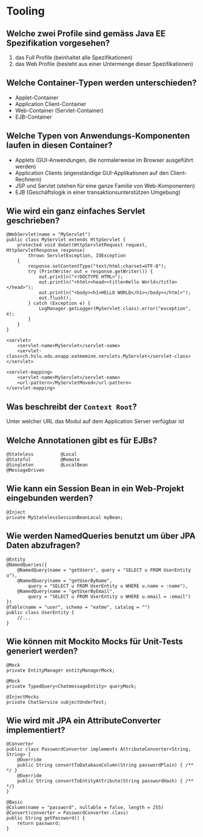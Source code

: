 # Tooling

## Welche zwei Profile sind gemäss Java EE Spezifikation vorgesehen?
1. das Full Profile (beinhaltet alle Spezifikationen)
2. das Web Profile (besteht aus einer Untermenge dieser Spezifikationen)

## Welche Container-Typen werden unterschieden?
* Applet-Container
* Application Client-Container
* Web-Container (Servlet-Container)
* EJB-Container

## Welche Typen von Anwendungs-Komponenten laufen in diesen Container?
* Applets (GUI-Anwendungen, die  normalerweise  im  Browser ausgeführt  werden)
* Application Clients (eigenständige GUI-Applikationen auf den Client-Rechnern)
* JSP und Servlet (stehen für eine ganze Familie von Web-Komponenten)
* EJB (Geschäftslogik in einer transaktionsunterstützen Umgebung)

## Wie wird ein ganz einfaches Servlet geschrieben?
```
@WebServlet(name = "MyServlet")
public class MyServlet extends HttpServlet {
    protected void doGet(HttpServletRequest request, HttpServletResponse response)
        throws ServletException, IOException
    {
        response.setContentType("text/html;charset=UTF-8");
        try (PrintWriter out = response.getWriter()) {
            out.println("<!DOCTYPE HTML>");
            out.println("<html><head><title>Hello World</title></head>");
            out.println("<body><h1>HELLO WORLD</h1></body></html>");
            out.flush();
        } catch (Exception e) {
            LogManager.getLogger(MyServlet.class).error("exception", e);
        }
    }
}

<servlet>
    <servlet-name>MyServlet</servlet-name>
    <servlet-class>ch.hslu.edu.enapp.eatmemine.servlets.MyServlet</servlet-class>
</servlet>

<servlet-mapping>
    <servlet-name>MyServlet</servlet-name>
    <url-pattern>/MyServletMoved</url-pattern>
</servlet-mapping>
```

## Was beschreibt der `Context Root`?
Unter welcher URL das Modul auf dem Application Server verfügbar ist

## Welche Annotationen gibt es für EJBs?
```
@Stateless          @Local
@Stateful           @Remote
@Singleton          @LocalBean
@MessageDriven
```

## Wie kann ein Session Bean in ein Web-Projekt eingebunden werden?
```
@Inject
private MyStatelessSessionBeanLocal myBean;
```

## Wie werden NamedQueries benutzt um über JPA Daten abzufragen?
```
@Entity
@NamedQueries({
    @NamedQuery(name = "getUsers", query = "SELECT u FROM UserEntity u"),
    @NamedQuery(name = "getUserByName",
        query = "SELECT u FROM UserEntity u WHERE u.name = :name"),
    @NamedQuery(name = "getUserByEmail",
        query = "SELECT u FROM UserEntity u WHERE u.email = :email")
})
@Table(name = "user", schema = "eatme", catalog = "")
public class UserEntity {
    //...
}
```

## Wie können mit Mockito Mocks für Unit-Tests generiert werden?
```
@Mock
private EntityManager entityManagerMock;

@Mock
private TypedQuery<ChatmessageEntity> queryMock;

@InjectMocks
private ChatService subjectUnderTest;
```

## Wie wird mit JPA ein AttributeConverter implementiert?
```
@Converter
public class PasswordConverter implements AttributeConverter<String, String> {
    @Override
    public String convertToDatabaseColumn(String passwordPlain) { /** */ }
    @Override
    public String convertToEntityAttribute(String passwordHash) { /** */}
}

@Basic
@Column(name = "password", nullable = false, length = 255)
@Convert(converter = PasswordConverter.class)
public String getPassword() {
    return password;
}
```

